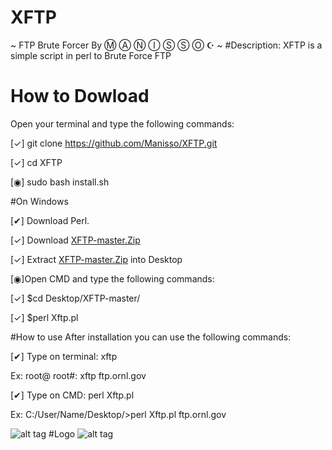 # XFTP
~ FTP Brute Forcer By Ⓜ Ⓐ Ⓝ Ⓘ Ⓢ Ⓢ Ⓞ  ☪ ~
#Description:
XFTP is a simple script in perl to Brute Force FTP
# How to Dowload
Open your terminal and type the following commands:

[✓] git clone https://github.com/Manisso/XFTP.git

[✓] cd XFTP

[◉] sudo bash install.sh

#On Windows

[✔] Download Perl.

[✓] Download [XFTP-master.Zip](https://github.com/Manisso/XFTP/archive/master.zip)

[✓] Extract [XFTP-master.Zip](https://github.com/Manisso/XFTP/archive/master.zip) into Desktop

[◉]Open CMD and type the following commands:

[✓] $cd Desktop/XFTP-master/

[✓] $perl Xftp.pl

#How to use
After installation you can use the following commands:

[✔] Type on terminal: xftp <host>

Ex: root@ root#: xftp ftp.ornl.gov 

[✔] Type on CMD: perl Xftp.pl <host>

Ex: C:/User/Name/Desktop/>perl Xftp.pl ftp.ornl.gov 


![alt tag](http://img15.hostingpics.net/pics/980589Screenshot051610160816042016CET081031.png)
#Logo
![alt tag](https://media.giphy.com/media/3o72Fi2tOJRVTbApd6/giphy.gif)

